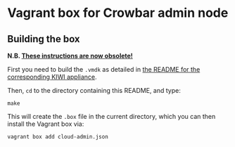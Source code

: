 # Vagrant box for Crowbar admin node

## Building the box

**N.B. [These instructions are now obsolete!](../README.md)**

First you need to build the `.vmdk` as detailed in
[the README for the corresponding KIWI appliance](../../../kiwi/cloud-admin/README.md).

Then, `cd` to the directory containing this README, and type:

    make

This will create the `.box` file in the current directory, which you
can then install the Vagrant box via:

    vagrant box add cloud-admin.json
